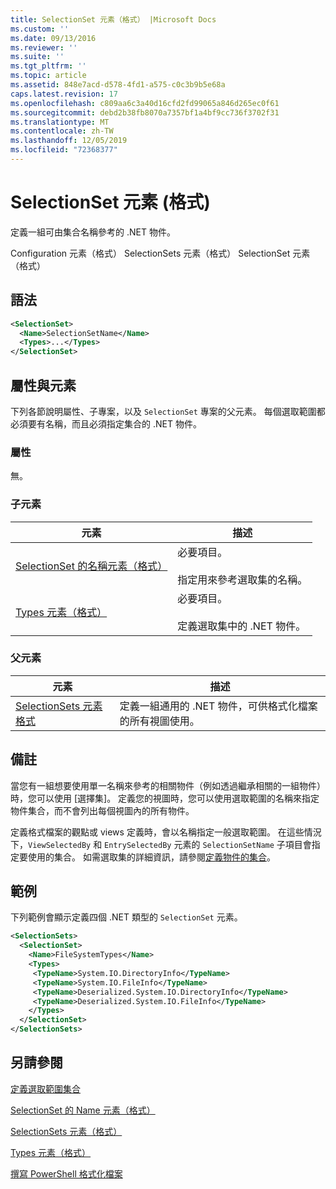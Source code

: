 ```yaml
---
title: SelectionSet 元素（格式） |Microsoft Docs
ms.custom: ''
ms.date: 09/13/2016
ms.reviewer: ''
ms.suite: ''
ms.tgt_pltfrm: ''
ms.topic: article
ms.assetid: 848e7acd-d578-4fd1-a575-c0c3b9b5e68a
caps.latest.revision: 17
ms.openlocfilehash: c809aa6c3a40d16cfd2fd99065a846d265ec0f61
ms.sourcegitcommit: debd2b38fb8070a7357bf1a4bf9cc736f3702f31
ms.translationtype: MT
ms.contentlocale: zh-TW
ms.lasthandoff: 12/05/2019
ms.locfileid: "72368377"
---
```

# <a name="selectionset-element-format"></a>SelectionSet 元素 (格式)

定義一組可由集合名稱參考的 .NET 物件。

Configuration 元素（格式） SelectionSets 元素（格式） SelectionSet 元素（格式）

## <a name="syntax"></a>語法

```xml
<SelectionSet>
  <Name>SelectionSetName</Name>
  <Types>...</Types>
</SelectionSet>
```

## <a name="attributes-and-elements"></a>屬性與元素

下列各節說明屬性、子專案，以及 `SelectionSet` 專案的父元素。 每個選取範圍都必須要有名稱，而且必須指定集合的 .NET 物件。

### <a name="attributes"></a>屬性

無。

### <a name="child-elements"></a>子元素

|元素|描述|
|-------------|-----------------|
|[SelectionSet 的名稱元素（格式）](./name-element-for-selectionset-format.md)|必要項目。<br /><br /> 指定用來參考選取集的名稱。|
|[Types 元素（格式）](./types-element-for-selectionset-format.md)|必要項目。<br /><br /> 定義選取集中的 .NET 物件。|

### <a name="parent-elements"></a>父元素

|元素|描述|
|-------------|-----------------|
|[SelectionSets 元素格式](./selectionsets-element-format.md)|定義一組通用的 .NET 物件，可供格式化檔案的所有視圖使用。|

## <a name="remarks"></a>備註

當您有一組想要使用單一名稱來參考的相關物件（例如透過繼承相關的一組物件）時，您可以使用 [選擇集]。 定義您的視圖時，您可以使用選取範圍的名稱來指定物件集合，而不會列出每個視圖內的所有物件。

定義格式檔案的觀點或 views 定義時，會以名稱指定一般選取範圍。 在這些情況下，`ViewSelectedBy` 和 `EntrySelectedBy` 元素的 `SelectionSetName` 子項目會指定要使用的集合。 如需選取集的詳細資訊，請參閱[定義物件的集合](./defining-selection-sets.md)。

## <a name="example"></a>範例

下列範例會顯示定義四個 .NET 類型的 `SelectionSet` 元素。

```xml
<SelectionSets>
  <SelectionSet>
    <Name>FileSystemTypes</Name>
    <Types>
     <TypeName>System.IO.DirectoryInfo</TypeName>
     <TypeName>System.IO.FileInfo</TypeName>
     <TypeName>Deserialized.System.IO.DirectoryInfo</TypeName>
     <TypeName>Deserialized.System.IO.FileInfo</TypeName>
    </Types>
  </SelectionSet>
</SelectionSets>
```

## <a name="see-also"></a>另請參閱

[定義選取範圍集合](./defining-selection-sets.md)

[SelectionSet 的 Name 元素（格式）](./name-element-for-selectionset-format.md)

[SelectionSets 元素（格式）](./selectionsets-element-format.md)

[Types 元素（格式）](./types-element-for-selectionset-format.md)

[撰寫 PowerShell 格式化檔案](./writing-a-powershell-formatting-file.md)
